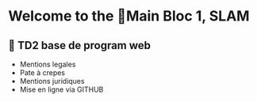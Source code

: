 # Welcome to the 📁Main Bloc 1, SLAM 
## 📖 TD2 base de program web
- Mentions legales
- Pate à crepes
- Mentions juridiques
- Mise en ligne via GITHUB
